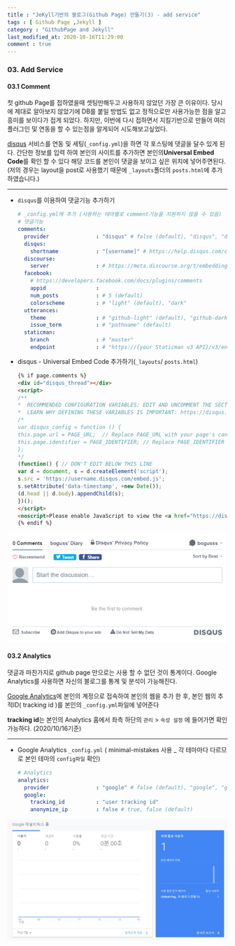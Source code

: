 ```yaml
---
title : "JeKyll기반의 블로그(Github Page) 만들기(3) - add service"
tags : [ Github Page ,Jekyll ]
category : "GithubPage and Jekyll"
last_modified_at: 2020-10-16T11:29:00
comment : true
---
```


### 03. Add Service

#### 03.1 Comment

 첫 github Page를 접하였을때 셋팅만해두고 사용하지 않았던 가장 큰 이유이다. 당시에 제대로 알아보지 않았기에 DB를 붙일 방법도 없고 정적으로만 사용가능한 점을 알고 흥미를 보이다가 접게 되었다. 하지만, 이번에 다시 접하면서 지킬기반으로 만들어 여러 플러그인 및 연동을 할 수 있는점을 알게되어 시도해보고싶었다.

[disqus](https://disqus.com/) 서비스를 연동 및 세팅(`_config.yml`)을 하면 각 포스팅에 댓글을 달수 있게 된다. 간단한 정보를 입력 하여 본인의 사이트를 추가하면 본인의**Universal Embed Code**를 확인 할 수 있다 해당 코드를 본인이 댓글을 보이고 싶은 위치에 넣어주면된다. (저의 경우는 layout을 post로 사용했기 때문에 `_layouts`폴더의 `posts.html`에 추가하였습니다.)

---

- `disqus`를 이용하여 댓글기능 추가하기

  ```yaml
  # _config.yml에 추가 (사용하는 테마별로 comment기능을 지원하지 않을 수 있음)
  # 댓글기능
  comments:
    provider               : "disqus" # false (default), "disqus", "discourse", "facebook", "staticman", "staticman_v2", "utterances", "custom"
    disqus:
      shortname            : "[username]" # https://help.disqus.com/customer/portal/articles/466208-what-s-a-shortname-
    discourse:
      server               : # https://meta.discourse.org/t/embedding-discourse-comments-via-javascript/31963 , e.g.: meta.discourse.org
    facebook:
      # https://developers.facebook.com/docs/plugins/comments
      appid                :
      num_posts            : # 5 (default)
      colorscheme          : # "light" (default), "dark"
    utterances:
      theme                : # "github-light" (default), "github-dark"
      issue_term           : # "pathname" (default)
    staticman:
      branch               : # "master"
      endpoint             : # "https://{your Staticman v3 API}/v3/entry/github/"
  ```

- disqus - Universal Embed Code 추가하기(`_layouts`/ `posts.html`)

  ```html
  {% if page.comments %}
  <div id="disqus_thread"></div>
  <script>
  /**
  *  RECOMMENDED CONFIGURATION VARIABLES: EDIT AND UNCOMMENT THE SECTION BELOW TO INSERT DYNAMIC VALUES FROM YOUR PLATFORM OR CMS.
  *  LEARN WHY DEFINING THESE VARIABLES IS IMPORTANT: https://disqus.com/admin/universalcode/#configuration-variables*/
  /*
  var disqus_config = function () {
  this.page.url = PAGE_URL;  // Replace PAGE_URL with your page's canonical URL variable
  this.page.identifier = PAGE_IDENTIFIER; // Replace PAGE_IDENTIFIER with your page's unique identifier variable
  };
  */
  (function() { // DON'T EDIT BELOW THIS LINE
  var d = document, s = d.createElement('script');
  s.src = 'https://username.disqus.com/embed.js';
  s.setAttribute('data-timestamp', +new Date());
  (d.head || d.body).appendChild(s);
  })();
  </script>
  <noscript>Please enable JavaScript to view the <a href="https://disqus.com/?ref_noscript">comments powered by Disqus.</a></noscript>
  {% endif %}           
  ```

<img src="/assets/images/posts/image-20201015170206952.png" class="image-shadow-card" alt="image-20201015170206952" style="zoom:80%;" />

 


#### 03.2 Analytics

 댓글과 마찬가지로 github page 만으로는 사용 할 수 없던 것이 통계이다. Google Analytics를 사용하면 자신의 블로그를 통계 및 분석이 가능해진다.

[Google Analytics](https://analytics.google.com/)에 본인의 계정으로 접속하여 본인의 웹을 추가 한 후, 본인 웹의 추적ID( tracking id )를 본인의 `_config.yml`파일에 넣어준다

**tracking id**는 본인의 Analytics 홈에서 좌측 하단의 `관리` > `속성 설정` 에 들어가면 확인가능하다. (2020/10/16기준)

---

- Google Analytics `_config.yml` ( minimal-mistakes 사용 _ 각 테마마다 다르므로 본인 테마의 `config파일` 확인)

  ```yaml
  # Analytics
  analytics:
    provider               : "google" # false (default), "google", "google-universal", "google-gtag", "custom"
    google:
      tracking_id          : "user tracking id"
      anonymize_ip         : false # true, false (default)
  ```

<img src="/assets/images/posts/image-20201015170009781.png" class="image-shadow-card" alt="image-20201015170009781" style="zoom:80%;" />
